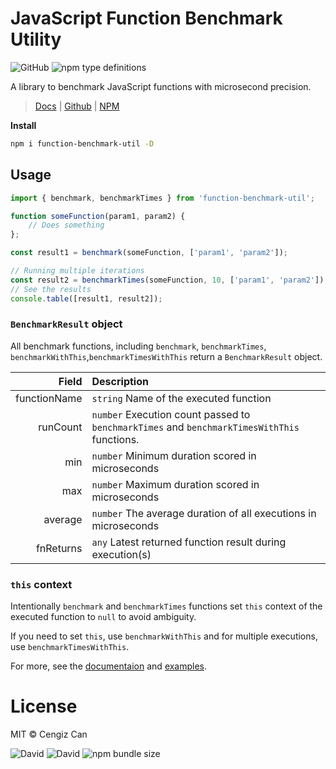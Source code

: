 # JavaScript Function Benchmark Utility
![GitHub](https://img.shields.io/github/license/cengizcan/function-benchmark-util?style=flat-square) ![npm type definitions](https://img.shields.io/npm/types/function-benchmark-util?style=flat-square)

A library to benchmark JavaScript functions with microsecond precision.
> [Docs](https://cengizcan.github.io/function-benchmark-util/) | [Github](https://github.com/cengizcan/function-benchmark-util) | [NPM](https://www.npmjs.com/package/function-benchmark-util)

**Install**
```bash
npm i function-benchmark-util -D
```

## Usage
```javascript
import { benchmark, benchmarkTimes } from 'function-benchmark-util';

function someFunction(param1, param2) {
    // Does something
};

const result1 = benchmark(someFunction, ['param1', 'param2']);

// Running multiple iterations
const result2 = benchmarkTimes(someFunction, 10, ['param1', 'param2']);
// See the results
console.table([result1, result2]);
```
###  `BenchmarkResult` object
All benchmark functions, including `benchmark`, `benchmarkTimes`, `benchmarkWithThis`,`benchmarkTimesWithThis` return a `BenchmarkResult` object.

| Field | Description |
|------:|:------------|
| functionName |`string` Name of the executed function |
| runCount | `number` Execution count passed to `benchmarkTimes` and `benchmarkTimesWithThis` functions. |
| min | `number` Minimum duration scored in  microseconds |
| max | `number` Maximum duration scored in  microseconds |
| average | `number` The average duration of all executions in  microseconds |
| fnReturns | `any` Latest returned function result during execution(s) |

### `this` context
Intentionally `benchmark` and `benchmarkTimes` functions set `this` context of the executed function to `null` to avoid ambiguity.

If you need to set `this`, use `benchmarkWithThis` and for multiple executions, use `benchmarkTimesWithThis`.

For more, see the [documentaion](https://cengizcan.github.io/function-benchmark-util/) and [examples](https://github.com/cengizcan/function-benchmark-util/blob/master/examples/index.js).

# License

MIT © Cengiz Can

![David](https://img.shields.io/david/cengizcan/function-benchmark-util?style=flat-square) ![David](https://img.shields.io/david/dev/cengizcan/function-benchmark-util?style=flat-square) ![npm bundle size](https://img.shields.io/bundlephobia/minzip/function-benchmark-util?style=flat-square)